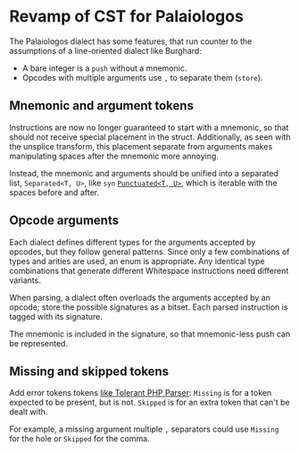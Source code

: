 # Revamp of CST for Palaiologos

The Palaiologos dialect has some features, that run counter to the assumptions
of a line-oriented dialect like Burghard:
- A bare integer is a `push` without a mnemonic.
- Opcodes with multiple arguments use `,` to separate them (`store`).

## Mnemonic and argument tokens

Instructions are now no longer guaranteed to start with a mnemonic, so that
should not receive special placement in the struct. Additionally, as seen with
the unsplice transform, this placement separate from arguments makes
manipulating spaces after the mnemonic more annoying.

Instead, the mnemonic and arguments should be unified into a separated list,
`Separated<T, U>`, like `syn` [`Punctuated<T, U>`](https://docs.rs/syn/latest/syn/punctuated/struct.Punctuated.html),
which is iterable with the spaces before and after.

## Opcode arguments

Each dialect defines different types for the arguments accepted by opcodes, but
they follow general patterns. Since only a few combinations of types and arities
are used, an enum is appropriate. Any identical type combinations that generate
different Whitespace instructions need different variants.

When parsing, a dialect often overloads the arguments accepted by an opcode;
store the possible signatures as a bitset. Each parsed instruction is tagged
with its signature.

The mnemonic is included in the signature, so that mnemonic-less push can be
represented.

## Missing and skipped tokens

Add error tokens tokens [like Tolerant PHP Parser](https://github.com/microsoft/tolerant-php-parser/blob/main/docs/HowItWorks.md#error-tokens):
`Missing` is for a token expected to be present, but is not. `Skipped` is for an
extra token that can't be dealt with.

For example, a missing argument multiple `,` separators could use `Missing` for
the hole or `Skipped` for the comma.
